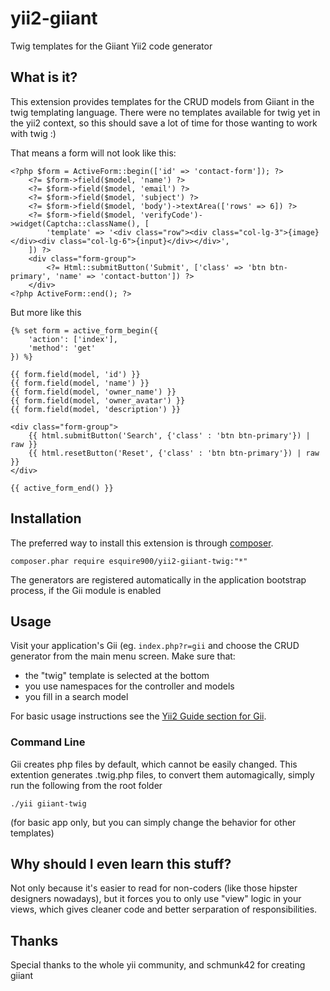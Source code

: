 yii2-giiant
===========

Twig templates for the Giiant Yii2 code generator

What is it?
-----------

This extension provides templates for the CRUD models from Giiant in the twig templating language. There were no
templates available for twig yet in the yii2 context, so this should save a lot of time for those wanting to work
with twig :)

That means a form will not look like this:

    <?php $form = ActiveForm::begin(['id' => 'contact-form']); ?>
        <?= $form->field($model, 'name') ?>
        <?= $form->field($model, 'email') ?>
        <?= $form->field($model, 'subject') ?>
        <?= $form->field($model, 'body')->textArea(['rows' => 6]) ?>
        <?= $form->field($model, 'verifyCode')->widget(Captcha::className(), [
            'template' => '<div class="row"><div class="col-lg-3">{image}</div><div class="col-lg-6">{input}</div></div>',
        ]) ?>
        <div class="form-group">
            <?= Html::submitButton('Submit', ['class' => 'btn btn-primary', 'name' => 'contact-button']) ?>
        </div>
    <?php ActiveForm::end(); ?>

But more like this

    {% set form = active_form_begin({
		'action': ['index'],
		'method': 'get'
	}) %}

    {{ form.field(model, 'id') }}
    {{ form.field(model, 'name') }}
    {{ form.field(model, 'owner_name') }}
    {{ form.field(model, 'owner_avatar') }}
    {{ form.field(model, 'description') }}

    <div class="form-group">
        {{ html.submitButton('Search', {'class' : 'btn btn-primary'}) | raw }}
        {{ html.resetButton('Reset', {'class' : 'btn btn-primary'}) | raw }}
    </div>

	{{ active_form_end() }}

Installation
------------

The preferred way to install this extension is through [composer](http://getcomposer.org/download/).

    composer.phar require esquire900/yii2-giiant-twig:"*"

The generators are registered automatically in the application bootstrap process, if the Gii module is enabled

Usage
-----

Visit your application's Gii (eg. `index.php?r=gii` and choose the CRUD generator from the main menu screen. Make
sure that:

- the "twig" template is selected at the bottom
- you use namespaces for the controller and models
- you fill in a search model

For basic usage instructions see the [Yii2 Guide section for Gii](http://www.yiiframework.com/doc-2.0/guide-tool-gii.html).

### Command Line 

Gii creates php files by default, which cannot be easily changed. This extention generates .twig.php files, to convert
them automagically, simply run the following from the root folder

    ./yii giiant-twig

(for basic app only, but you can simply change the behavior for other templates)


Why should I even learn this stuff?
------------

Not only because it's easier to read for non-coders (like those hipster designers nowadays), but it forces you to only use
"view" logic in your views, which gives cleaner code and better serparation of responsibilities.

Thanks
-----

Special thanks to the whole yii community, and schmunk42 for creating giiant